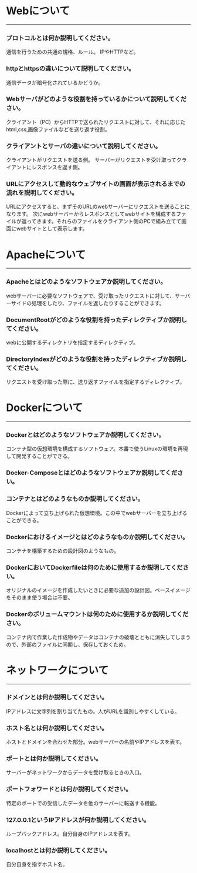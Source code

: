 # Webについて
---
### プロトコルとは何か説明してください。
通信を行うための共通の規格、ルール。  IPやHTTPなど。




### httpとhttpsの違いについて説明してください。
通信データが暗号化されているかどうか。



### Webサーバがどのような役割を持っているかについて説明してください。
クライアント（PC）からHTTPで送られたリクエストに対して、それに応じたhtml,css,画像ファイルなどを送り返す役割。



### クライアントとサーバの違いについて説明してください。
クライアントがリクエストを送る側。  サーバーがリクエストを受け取ってクライアントにレスポンスを返す側。


### URLにアクセスして動的なウェブサイトの画面が表示されるまでの流れを説明してください。
URLにアクセスすると、まずそのURLのwebサーバーにリクエストを送ることになります。  次にwebサーバーからレスポンスとしてwebサイトを構成するファイルが返ってきます。それらのファイルをクライアント側のPCで組み立てて画面にwebサイトとして表示します。




# Apacheについて
---
### Apacheとはどのようなソフトウェアか説明してください。
webサーバーに必要なソフトウェアで、受け取ったリクエストに対して、サーバーサイドの処理をしたり、ファイルを返したりすることができます。


### DocumentRootがどのような役割を持ったディレクティブか説明してください。
webに公開するディレクトリを指定するディレクティブ。



### DirectoryIndexがどのような役割を持ったディレクティブか説明してください。
リクエストを受け取った際に、送り返すファイルを指定するディレクティブ。





# Dockerについて
---
### Dockerとはどのようなソフトウェアか説明してください。
コンテナ型の仮想環境を構成するソフトウェア。本番で使うLinuxの環境を再現して開発することができる。


### Docker-Composeとはどのようなソフトウェアか説明してください。



### コンテナとはどのようなものか説明してください。
Dockerによって立ち上げられた仮想環境。この中でwebサーバーを立ち上げることができる。


### Dockerにおけるイメージとはどのようなものか説明してください。
コンテナを構築するための設計図のようなもの。


### DockerにおいてDockerfileは何のために使用するか説明してください。
オリジナルのイメージを作成したいときに必要な追加の設計図。ベースイメージをそのまま使う場合は不要。


### Dockerのボリュームマウントは何のために使用するか説明してください。
コンテナ内で作業した作成物やデータはコンテナの破壊とともに消失してしまうので、外部のファイルに同期し、保存しておくため。



# ネットワークについて
---
### ドメインとは何か説明してください。
IPアドレスに文字列を割り当てたもの。人がURLを識別しやすくしている。



### ホスト名とは何か説明してください。
ホストとドメインを合わせた部分。webサーバーの名前やIPアドレスを表す。


### ポートとは何か説明してください。
サーバーがネットワークからデータを受け取るときの入口。


### ポートフォワードとは何か説明してください。
特定のポートでの受信したデータを他のサーバーに転送する機能。


### 127.0.0.1というIPアドレスが何か説明してください。
ループバックアドレス。自分自身のIPアドレスを表す。



### localhostとは何か説明してください。
自分自身を指すホスト名。



